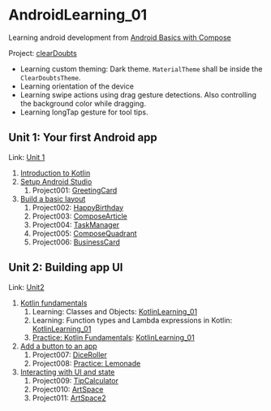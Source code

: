 # AndroidLearning_01

Learning android development from [Android Basics with Compose](https://developer.android.com/courses/android-basics-compose/course)

Project: [clearDoubts](./clearDoubts)
- Learning custom theming: Dark theme. `MaterialTheme` shall be inside the `ClearDoubtsTheme`.
- Learning orientation of the device
- Learning swipe actions using drag gesture detections. Also controlling the background color while dragging.
- Learning longTap gesture for tool tips.

## Unit 1: Your first Android app

Link: [Unit 1](https://developer.android.com/courses/android-basics-compose/unit-1)

1. [Introduction to Kotlin](https://developer.android.com/courses/pathways/android-basics-compose-unit-1-pathway-1)
2. [Setup Android Studio](https://developer.android.com/courses/pathways/android-basics-compose-unit-1-pathway-2)
   1. Project001: [GreetingCard](./GreetingCard)
3. [Build a basic layout](https://developer.android.com/courses/pathways/android-basics-compose-unit-1-pathway-3)
   1. Project002: [HappyBirthday](./HappyBirthday)
   2. Project003: [ComposeArticle](./ComposeArticle)
   3. Project004: [TaskManager](./TaskManager)
   4. Project005: [ComposeQuadrant](./ComposeQuadrant)
   5. Project006: [BusinessCard](./BusinessCard)

## Unit 2: Building app UI

Link: [Unit2](https://developer.android.com/courses/android-basics-compose/unit-2)

1. [Kotlin fundamentals](https://developer.android.com/courses/pathways/android-basics-compose-unit-2-pathway-1)
   1. Learning: Classes and Objects: [KotlinLearning_01](./KotlinLearning_01)
   2. Learning: Function types and Lambda expressions in Kotlin: [KotlinLearning_01](./KotlinLearning_01)
   3. [Practice: Kotlin Fundamentals](https://developer.android.com/codelabs/basic-android-kotlin-compose-kotlin-fundamentals-practice-problems?continue=https%3A%2F%2Fdeveloper.android.com%2Fcourses%2Fpathways%2Fandroid-basics-compose-unit-2-pathway-1%23codelab-https%3A%2F%2Fdeveloper.android.com%2Fcodelabs%2Fbasic-android-kotlin-compose-kotlin-fundamentals-practice-problems): [KotlinLearning_01](./KotlinLearning_01)
2. [Add a button to an app](https://developer.android.com/courses/pathways/android-basics-compose-unit-2-pathway-2)
   1. Project007: [DiceRoller](./DiceRoller)
   2. Project008: [Practice: Lemonade](./Lemonade)
3. [Interacting with UI and state](https://developer.android.com/courses/pathways/android-basics-compose-unit-2-pathway-3?authuser=1)
   1. Project009: [TipCalculator](./TipCalculator)
   2. Project010: [ArtSpace](./ArtSpace)
   3. Project011: [ArtSpace2](./ArtSpace2)